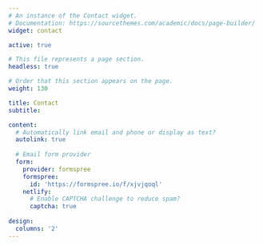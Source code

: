 ```yaml
---
# An instance of the Contact widget.
# Documentation: https://sourcethemes.com/academic/docs/page-builder/
widget: contact

active: true

# This file represents a page section.
headless: true

# Order that this section appears on the page.
weight: 130

title: Contact
subtitle:

content:
  # Automatically link email and phone or display as text?
  autolink: true
  
  # Email form provider
  form:
    provider: formspree
    formspree: 
      id: 'https://formspree.io/f/xjvjqoql'
    netlify:
      # Enable CAPTCHA challenge to reduce spam?
      captcha: true
  
design:
  columns: '2'
---
```

